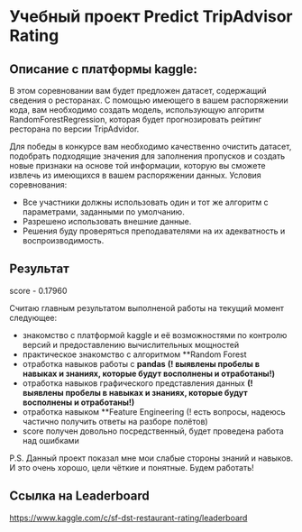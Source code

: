 # Учебный проект Predict TripAdvisor Rating

## Описание с платформы kaggle:
В этом соревновании вам будет предложен датасет, содержащий сведения о ресторанах. С помощью имеющего в вашем распоряжении кода, вам необходимо создать модель, использующую алгоритм RandomForestRegression, которая будет прогнозировать рейтинг ресторана по версии TripAdvidor.

Для победы в конкурсе вам необходимо качественно очистить датасет, подобрать подходящие значения для заполнения пропусков и создать новые признаки на основе той информации, которую вы сможете извлечь из имеющихся в вашем распоряжении данных.
Условия соревнования:
- Все участники должны использовать один и тот же алгоритм с параметрами, заданными по умолчанию.
- Разрешено использовать внешние данные.
- Решения буду проверяться преподавателями на их адекватность и воспроизводимость.

## Результат
score - 0.17960

Считаю главным результатом выполненой работы на текущий момент следующее:
- знакомство с платформой kaggle и её возможностями по контролю версий и предоставлению вычислительных мощностей
- практическое знакомство с алгоритмом **Random Forest
- отработка навыков работы с **pandas** **(! выявлены пробелы в навыках и знаниях, которые будут восполнены и отработаны!)**
- отработка навыков графического представления данных **(! выявлены пробелы в навыках и знаниях, которые будут восполнены и отработаны!)**
- отработка навыком **Feature Engineering (! есть вопросы, надеюсь частично получить ответы на разборе полётов)
- score получен довольно посредственный, будет проведена работа над ошибками

P.S. Данный проект показал мне мои слабые стороны знаний и навыков. И это очень хорошо, цели чёткие и понятные. Будем работать!

## Ссылка на Leaderboard
https://www.kaggle.com/c/sf-dst-restaurant-rating/leaderboard
